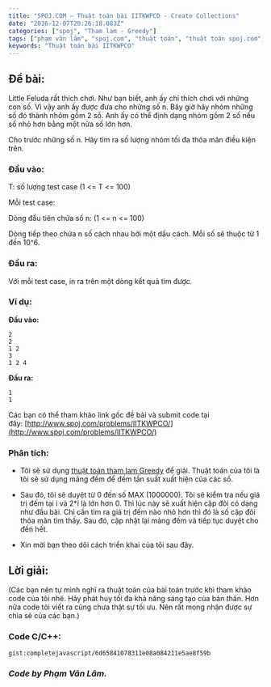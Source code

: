```yaml
---
title: "SPOJ.COM – Thuật toán bài IITKWPCO - Create Collections"
date: "2016-12-07T20:26:18.083Z"
categories: ["spoj", "Tham lam - Greedy"]
tags: ["phạm văn lâm", "spoj.com", "thuật toán", "thuật toán spoj.com", "tham lam greedy"]
keywords: "Thuật toán bài IITKWPCO"
---
```


## Đề bài:

Little Feluda rất thích chơi. Như bạn biết, anh ấy chỉ thích chơi với những con số. Vì vậy anh ấy được đưa cho những số n. Bây giờ hãy nhóm những số đó thành nhóm gồm 2 số. Anh ấy có thể định dạng nhóm gồm 2 số nếu số nhỏ hơn bằng một nửa số lớn hơn. 

Cho trước những số n. Hãy tìm ra số lượng nhóm tối đa thỏa mãn điều kiện trên.

### Đầu vào:

T: số lượng test case (1 <= T <= 100) 

Mỗi test case: 

Dòng đầu tiên chứa số n: (1 <= n <= 100) 

Dòng tiếp theo chứa n số cách nhau bởi một dấu cách. Mỗi số sẽ thuộc từ 1 đến 10^6.

### Đầu ra:

Với mỗi test case, in ra trên một dòng kết quả tìm được.

### Ví dụ:

**Đầu vào:**

```
2
2
1 2
3 
1 2 4
```

**Đầu ra:**

```
1
1
```

Các bạn có thể tham khảo link gốc đề bài và submit code tại đây: [http://www.spoj.com/problems/IITKWPCO/](http://www.spoj.com/problems/IITKWPCO/)

### Phân tích:

  * Tôi sẽ sử dụng [thuật toán tham lam Greedy](/category/tham-lam-greedy/) để giải. Thuật toán của tôi là tôi sẽ sử dụng mảng đếm để đếm tần suất xuất hiện của các số.
  
  * Sau đó, tôi sẽ duyệt từ 0 đến số MAX (1000000). Tôi sẽ kiểm tra nếu giá trị đếm tại i và 2*i là lớn hơn 0\. Thì lúc này sẽ xuất hiện cặp đôi có dạng như đầu bài. Chỉ cần tìm ra giá trị đếm nào nhỏ hơn thì đó là số cặp đôi thỏa mãn tìm thấy. Sau đó, cập nhật lại mảng đếm và tiếp tục duyệt cho đến hết.
  
  * Xin mời bạn theo dõi cách triển khai của tôi sau đây.

## Lời giải:

(Các bạn nên tự mình nghĩ ra thuật toán của bài toán trước khi tham khảo code của tôi nhé. Hãy phát huy tối đa khả năng sáng tạo của bản thân. Hơn nữa code tôi viết ra cũng chưa thật sự tối ưu. Nên rất mong nhận được sự chia sẻ của các bạn.)

### Code C/C++:

`gist:completejavascript/6d65841078311e08a084211e5ae8f59b`

### _Code by Phạm Văn Lâm._